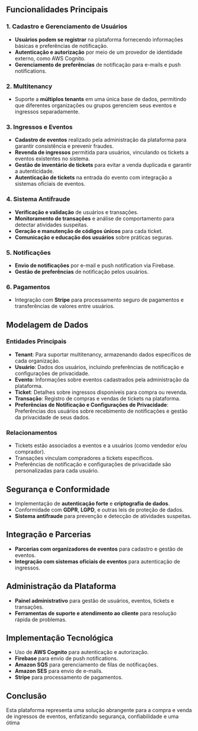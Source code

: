 ## Funcionalidades Principais

### 1. Cadastro e Gerenciamento de Usuários

- **Usuários podem se registrar** na plataforma fornecendo informações básicas e preferências de notificação.
- **Autenticação e autorização** por meio de um provedor de identidade externo, como AWS Cognito.
- **Gerenciamento de preferências** de notificação para e-mails e push notifications.

### 2. Multitenancy

- Suporte a **múltiplos tenants** em uma única base de dados, permitindo que diferentes organizações ou grupos gerenciem seus eventos e ingressos separadamente.

### 3. Ingressos e Eventos

- **Cadastro de eventos** realizado pela administração da plataforma para garantir consistência e prevenir fraudes.
- **Revenda de ingressos** permitida para usuários, vinculando os tickets a eventos existentes no sistema.
- **Gestão de inventário de tickets** para evitar a venda duplicada e garantir a autenticidade.
- **Autenticação de tickets** na entrada do evento com integração a sistemas oficiais de eventos.

### 4. Sistema Antifraude

- **Verificação e validação** de usuários e transações.
- **Monitoramento de transações** e análise de comportamento para detectar atividades suspeitas.
- **Geração e manutenção de códigos únicos** para cada ticket.
- **Comunicação e educação dos usuários** sobre práticas seguras.

### 5. Notificações

- **Envio de notificações** por e-mail e push notification via Firebase.
- **Gestão de preferências** de notificação pelos usuários.

### 6. Pagamentos

- Integração com **Stripe** para processamento seguro de pagamentos e transferências de valores entre usuários.

## Modelagem de Dados

### Entidades Principais

- **Tenant**: Para suportar multitenancy, armazenando dados específicos de cada organização.
- **Usuário**: Dados dos usuários, incluindo preferências de notificação e configurações de privacidade.
- **Evento**: Informações sobre eventos cadastrados pela administração da plataforma.
- **Ticket**: Detalhes sobre ingressos disponíveis para compra ou revenda.
- **Transação**: Registro de compras e vendas de tickets na plataforma.
- **Preferências de Notificação e Configurações de Privacidade**: Preferências dos usuários sobre recebimento de notificações e gestão da privacidade de seus dados.

### Relacionamentos

- Tickets estão associados a eventos e a usuários (como vendedor e/ou comprador).
- Transações vinculam compradores a tickets específicos.
- Preferências de notificação e configurações de privacidade são personalizadas para cada usuário.

## Segurança e Conformidade

- Implementação de **autenticação forte** e **criptografia de dados**.
- Conformidade com **GDPR**, **LGPD**, e outras leis de proteção de dados.
- **Sistema antifraude** para prevenção e detecção de atividades suspeitas.

## Integração e Parcerias

- **Parcerias com organizadores de eventos** para cadastro e gestão de eventos.
- **Integração com sistemas oficiais de eventos** para autenticação de ingressos.

## Administração da Plataforma

- **Painel administrativo** para gestão de usuários, eventos, tickets e transações.
- **Ferramentas de suporte e atendimento ao cliente** para resolução rápida de problemas.

## Implementação Tecnológica

- Uso de **AWS Cognito** para autenticação e autorização.
- **Firebase** para envio de push notifications.
- **Amazon SQS** para gerenciamento de filas de notificações.
- **Amazon SES** para envio de e-mails.
- **Stripe** para processamento de pagamentos.

## Conclusão

Esta plataforma representa uma solução abrangente para a compra e venda de ingressos de eventos, enfatizando segurança, confiabilidade e uma ótima